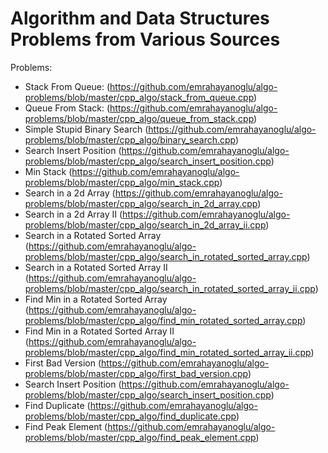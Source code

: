# Algorithm and Data Structures Problems from Various Sources

Problems:

* Stack From Queue: (https://github.com/emrahayanoglu/algo-problems/blob/master/cpp_algo/stack_from_queue.cpp)
* Queue From Stack: (https://github.com/emrahayanoglu/algo-problems/blob/master/cpp_algo/queue_from_stack.cpp)
* Simple Stupid Binary Search (https://github.com/emrahayanoglu/algo-problems/blob/master/cpp_algo/binary_search.cpp)
* Search Insert Position (https://github.com/emrahayanoglu/algo-problems/blob/master/cpp_algo/search_insert_position.cpp)
* Min Stack (https://github.com/emrahayanoglu/algo-problems/blob/master/cpp_algo/min_stack.cpp)
* Search in a 2d Array (https://github.com/emrahayanoglu/algo-problems/blob/master/cpp_algo/search_in_2d_array.cpp)
* Search in a 2d Array II (https://github.com/emrahayanoglu/algo-problems/blob/master/cpp_algo/search_in_2d_array_ii.cpp) 
* Search in a Rotated Sorted Array (https://github.com/emrahayanoglu/algo-problems/blob/master/cpp_algo/search_in_rotated_sorted_array.cpp)
* Search in a Rotated Sorted Array II (https://github.com/emrahayanoglu/algo-problems/blob/master/cpp_algo/search_in_rotated_sorted_array_ii.cpp)
* Find Min in a Rotated Sorted Array (https://github.com/emrahayanoglu/algo-problems/blob/master/cpp_algo/find_min_rotated_sorted_array.cpp)
* Find Min in a Rotated Sorted Array II (https://github.com/emrahayanoglu/algo-problems/blob/master/cpp_algo/find_min_rotated_sorted_array_ii.cpp)
* First Bad Version (https://github.com/emrahayanoglu/algo-problems/blob/master/cpp_algo/first_bad_version.cpp)
* Search Insert Position (https://github.com/emrahayanoglu/algo-problems/blob/master/cpp_algo/search_insert_position.cpp)
* Find Duplicate (https://github.com/emrahayanoglu/algo-problems/blob/master/cpp_algo/find_duplicate.cpp)
* Find Peak Element (https://github.com/emrahayanoglu/algo-problems/blob/master/cpp_algo/find_peak_element.cpp)